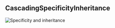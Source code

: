 ## CascadingSpecificityInheritance
![Specificity and inheritance](https://github.com/user-attachments/assets/1452dd01-53b7-4417-b59c-2c27fcf35203)
